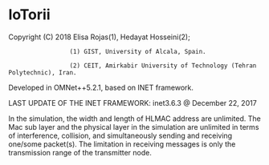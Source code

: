 # IoTorii

Copyright (C) 2018 Elisa Rojas(1), Hedayat Hosseini(2);

                     (1) GIST, University of Alcala, Spain.
                     
                     (2) CEIT, Amirkabir University of Technology (Tehran Polytechnic), Iran.
                     
Developed in OMNet++5.2.1, based on INET framework.

LAST UPDATE OF THE INET FRAMEWORK: inet3.6.3 @ December 22, 2017


In the simulation, the width and length of HLMAC address are unlimited.
The Mac sub layer and the physical layer in the simulation are unlimited in terms of interference, collision, and simultaneously sending and receiving one/some packet(s). The limitation in receiving messages is only the transmission range of the transmitter node.
